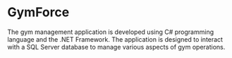 # GymForce
The gym management application is developed using C# programming language and the .NET Framework. The application is designed to interact with a SQL Server database to manage various aspects of gym operations.
